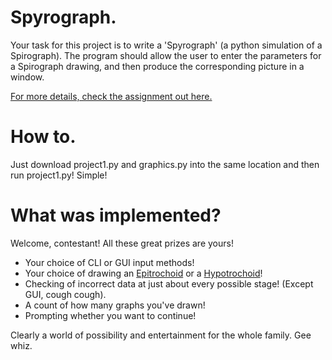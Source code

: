 # Spyrograph.
Your task for this project is to write a 'Spyrograph' (a python simulation of a Spirograph). 
The program should allow the user to enter the parameters for a Spirograph drawing, 
and then produce the corresponding picture in a window.

[For more details, check the assignment out here.](http://undergraduate.csse.uwa.edu.au/units/CITS4406/projects/project1/index.html)

# How to.
Just download project1.py and graphics.py into the same location and then run project1.py! Simple!

# What was implemented?
Welcome, contestant! All these great prizes are yours!
* Your choice of CLI or GUI input methods!
* Your choice of drawing an [Epitrochoid](http://en.wikipedia.org/wiki/Epitrochoid) or a [Hypotrochoid](http://en.wikipedia.org/wiki/Hypotrochoid)!
* Checking of incorrect data at just about every possible stage! (Except GUI, cough cough).
* A count of how many graphs you've drawn!
* Prompting whether you want to continue!

Clearly a world of possibility and entertainment for the whole family. Gee whiz.
